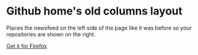# Github home's old columns layout
Places the newsfeed on the left side of the page like it was before so your repositories are shown on the right.

[Get it for Firefox](https://addons.mozilla.org/en-US/firefox/addon/oldgithubhomelayout/)
